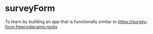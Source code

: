 # surveyForm
To learn by building an app that is functionally similar to https://survey-form.freecodecamp.rocks
